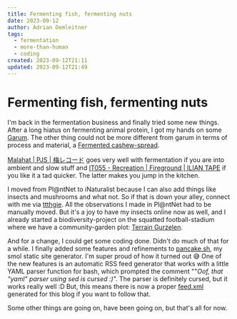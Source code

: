 ```yaml
---
title: Fermenting fish, fermenting nuts
date: 2023-09-12
author: Adrian Demleitner
tags:
  - fermentation
  - more-than-human
  - coding
created: 2023-09-12T21:11
updated: 2023-09-12T21:49
---
```

# Fermenting fish, fermenting nuts
I'm back in the fermentation business and finally tried some new things. After a long hiatus on fermenting animal protein, I got my hands on some [Garum](notes/Garum.md). The other thing could not be more different from garum in terms of process and material, a [Fermented cashew-spread](notes/Fermented%20cashew-spread.md).

[Malahat | PJS | 梅レコード](https://umerecords.bandcamp.com/album/malahat) goes very well with fermentation if you are into ambient and slow stuff and [IT055 - Recreation | Fireground | ILIAN TAPE](https://iliantape.bandcamp.com/album/it055-recreation) if you like it a tad quicker. The latter makes you jump in the kitchen.

I moved from Pl@ntNet to iNaturalist because I can also add things like insects and mushrooms and what not. So if that is down your alley, connect with me via [ttthgie](https://www.inaturalist.org/people/ttthgie). All the observations I made in Pl@ntNet had to be manually moved. But it's a joy to have my insects online now as well, and I already started a biodiversity-project on the squatted football-stadium where we have a community-garden plot: [Terrain Gurzelen](https://www.inaturalist.org/projects/terrain-gurzelen). 

And for a change, I could get some coding done. Didn't do much of that for a while. I finally added some features and refinements to [pancake.sh](https://codeberg.org/thgie/pancake.sh), my smol static site generator. I'm super proud of how it turned out 😅 One of the new features is an automatic RSS feed generator that works with a little YAML parser function for bash, which prompted the comment ""*Oof, that "yaml" parser using sed is cursed :)*". The parser is definitely cursed, but it works really well :D But, this means there is now a proper [feed.xml](https://jache.re/feed.xml) generated for this blog if you want to follow that.

Some other things are going on, have been going on, but that's all for now.